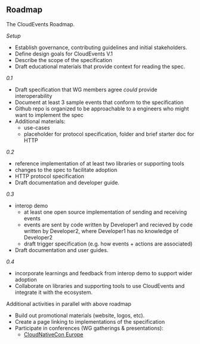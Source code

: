 ## Roadmap

The CloudEvents Roadmap.

*Setup*

* Establish governance, contributing guidelines and initial stakeholders.
* Define design goals for CloudEvents V.1
* Describe the scope of the specification
* Draft educational materials that provide context for reading the spec.

*0.1*

* Draft specification that WG members agree *could* provide interoperability
* Document at least 3 sample events that conform to the specification
* Github repo is organized to be approachable to a engineers who might want to implement the spec
* Additional materials:
  * use-cases
  * placeholder for protocol specification, folder and brief starter doc for HTTP

*0.2*

* reference implementation of at least two libraries or supporting tools
* changes to the spec to facilitate adoption
* HTTP protocol specification
* Draft documentation and developer guide.

*0.3*

* interop demo
  * at least one open source implementation of sending and receiving events
  * events are sent by code written by Developer1 and recieved by code written by Developer2, where Developer1 has no knowledge of Developer2
  * draft trigger specification (e.g. how events + actions are associated)
* Draft documentation and user guides.

*0.4*

* incorporate learnings and feedback from interop demo to support wider adoption
* Collaborate on libraries and supporting tools to use CloudEvents and
integrate it with the ecosystem.


Additional activities in parallel with above roadmap

* Build out promotional materials (website, logos, etc).
* Create a page linking to implementations of the specification
* Participate in conferences (WG gatherings & presentations):
  * [CloudNativeCon Europe](https://events.linuxfoundation.org/events/kubecon-cloudnativecon-north-america-2018/)
